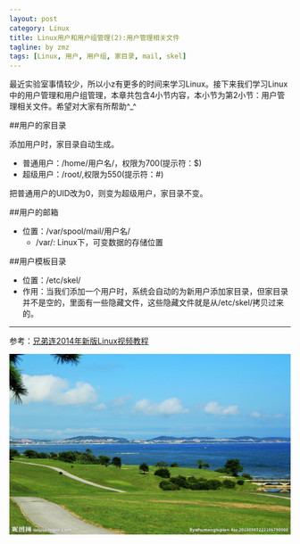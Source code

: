 ```yaml
---
layout: post
category: Linux
title: Linux用户和用户组管理(2):用户管理相关文件
tagline: by zmz
tags: [Linux, 用户, 用户组, 家目录, mail, skel]
---
```


最近实验室事情较少，所以小z有更多的时间来学习Linux。接下来我们学习Linux中的用户管理和用户组管理，本章共包含4小节内容，本小节为第2小节：用户管理相关文件。希望对大家有所帮助^_^

<!--more-->

##用户的家目录

添加用户时，家目录自动生成。

+ 普通用户：/home/用户名/，权限为700(提示符：$)
+ 超级用户：/root/,权限为550(提示符：#)

把普通用户的UID改为0，则变为超级用户，家目录不变。

##用户的邮箱
+ 位置：/var/spool/mail/用户名/
    + /var/: Linux下，可变数据的存储位置

##用户模板目录

+ 位置：/etc/skel/
+ 作用：当我们添加一个用户时，系统会自动的为新用户添加家目录，但家目录并不是空的，里面有一些隐藏文件，这些隐藏文件就是从/etc/skel/拷贝过来的。

***

参考：[兄弟连2014年新版Linux视频教程](http://bbs.lampbrother.net/read-htm-tid-161465.html)

![vim logo](/img/user_group_manage.jpg)